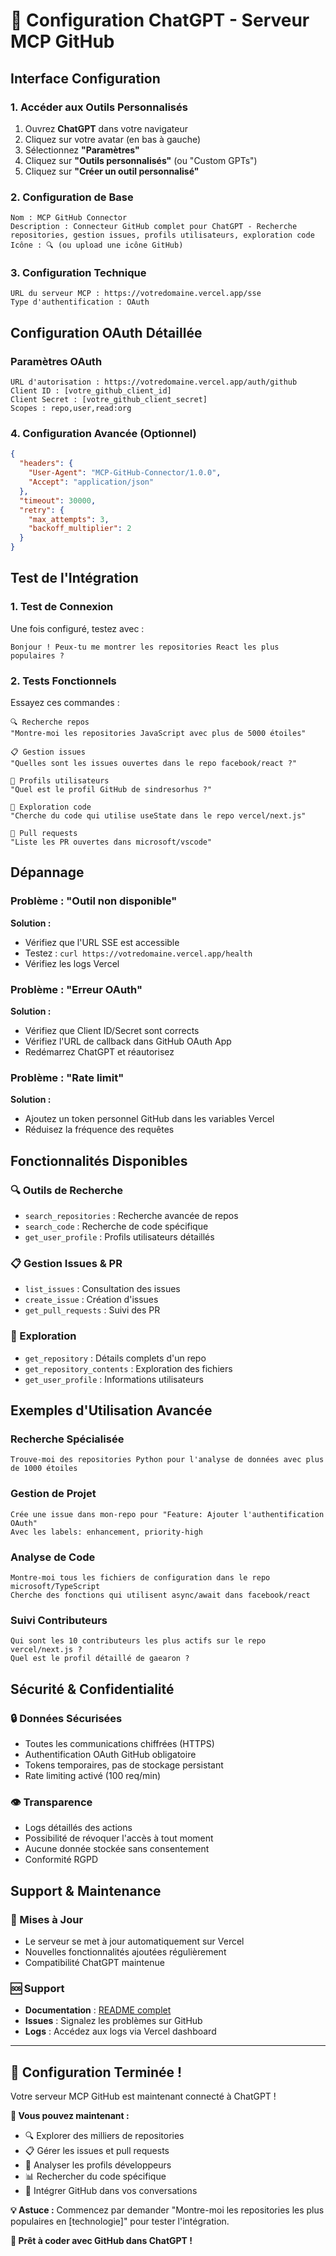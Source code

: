 # 🎯 Configuration ChatGPT - Serveur MCP GitHub

## Interface Configuration

### 1. Accéder aux Outils Personnalisés
1. Ouvrez **ChatGPT** dans votre navigateur
2. Cliquez sur votre avatar (en bas à gauche)
3. Sélectionnez **"Paramètres"**
4. Cliquez sur **"Outils personnalisés"** (ou "Custom GPTs")
5. Cliquez sur **"Créer un outil personnalisé"**

### 2. Configuration de Base
```
Nom : MCP GitHub Connector
Description : Connecteur GitHub complet pour ChatGPT - Recherche repositories, gestion issues, profils utilisateurs, exploration code
Icône : 🔍 (ou upload une icône GitHub)
```

### 3. Configuration Technique
```
URL du serveur MCP : https://votredomaine.vercel.app/sse
Type d'authentification : OAuth
```

## Configuration OAuth Détaillée

### Paramètres OAuth
```
URL d'autorisation : https://votredomaine.vercel.app/auth/github
Client ID : [votre_github_client_id]
Client Secret : [votre_github_client_secret]
Scopes : repo,user,read:org
```

### 4. Configuration Avancée (Optionnel)
```json
{
  "headers": {
    "User-Agent": "MCP-GitHub-Connector/1.0.0",
    "Accept": "application/json"
  },
  "timeout": 30000,
  "retry": {
    "max_attempts": 3,
    "backoff_multiplier": 2
  }
}
```

## Test de l'Intégration

### 1. Test de Connexion
Une fois configuré, testez avec :
```
Bonjour ! Peux-tu me montrer les repositories React les plus populaires ?
```

### 2. Tests Fonctionnels
Essayez ces commandes :
```
🔍 Recherche repos
"Montre-moi les repositories JavaScript avec plus de 5000 étoiles"

📋 Gestion issues
"Quelles sont les issues ouvertes dans le repo facebook/react ?"

👤 Profils utilisateurs
"Quel est le profil GitHub de sindresorhus ?"

📁 Exploration code
"Cherche du code qui utilise useState dans le repo vercel/next.js"

🔄 Pull requests
"Liste les PR ouvertes dans microsoft/vscode"
```

## Dépannage

### Problème : "Outil non disponible"
**Solution :**
- Vérifiez que l'URL SSE est accessible
- Testez : `curl https://votredomaine.vercel.app/health`
- Vérifiez les logs Vercel

### Problème : "Erreur OAuth"
**Solution :**
- Vérifiez que Client ID/Secret sont corrects
- Vérifiez l'URL de callback dans GitHub OAuth App
- Redémarrez ChatGPT et réautorisez

### Problème : "Rate limit"
**Solution :**
- Ajoutez un token personnel GitHub dans les variables Vercel
- Réduisez la fréquence des requêtes

## Fonctionnalités Disponibles

### 🔍 Outils de Recherche
- `search_repositories` : Recherche avancée de repos
- `search_code` : Recherche de code spécifique
- `get_user_profile` : Profils utilisateurs détaillés

### 📋 Gestion Issues & PR
- `list_issues` : Consultation des issues
- `create_issue` : Création d'issues
- `get_pull_requests` : Suivi des PR

### 📁 Exploration
- `get_repository` : Détails complets d'un repo
- `get_repository_contents` : Exploration des fichiers
- `get_user_profile` : Informations utilisateurs

## Exemples d'Utilisation Avancée

### Recherche Spécialisée
```
Trouve-moi des repositories Python pour l'analyse de données avec plus de 1000 étoiles
```

### Gestion de Projet
```
Crée une issue dans mon-repo pour "Feature: Ajouter l'authentification OAuth"
Avec les labels: enhancement, priority-high
```

### Analyse de Code
```
Montre-moi tous les fichiers de configuration dans le repo microsoft/TypeScript
Cherche des fonctions qui utilisent async/await dans facebook/react
```

### Suivi Contributeurs
```
Qui sont les 10 contributeurs les plus actifs sur le repo vercel/next.js ?
Quel est le profil détaillé de gaearon ?
```

## Sécurité & Confidentialité

### 🔒 Données Sécurisées
- Toutes les communications chiffrées (HTTPS)
- Authentification OAuth GitHub obligatoire
- Tokens temporaires, pas de stockage persistant
- Rate limiting activé (100 req/min)

### 👁️ Transparence
- Logs détaillés des actions
- Possibilité de révoquer l'accès à tout moment
- Aucune donnée stockée sans consentement
- Conformité RGPD

## Support & Maintenance

### 🔄 Mises à Jour
- Le serveur se met à jour automatiquement sur Vercel
- Nouvelles fonctionnalités ajoutées régulièrement
- Compatibilité ChatGPT maintenue

### 🆘 Support
- **Documentation** : [README complet](./README.md)
- **Issues** : Signalez les problèmes sur GitHub
- **Logs** : Accédez aux logs via Vercel dashboard

---

## 🎉 Configuration Terminée !

Votre serveur MCP GitHub est maintenant connecté à ChatGPT !

**🚀 Vous pouvez maintenant :**
- 🔍 Explorer des milliers de repositories
- 📋 Gérer les issues et pull requests
- 👤 Analyser les profils développeurs
- 📊 Rechercher du code spécifique
- 🔄 Intégrer GitHub dans vos conversations

**💡 Astuce :** Commencez par demander "Montre-moi les repositories les plus populaires en [technologie]" pour tester l'intégration.

**🎯 Prêt à coder avec GitHub dans ChatGPT !**
